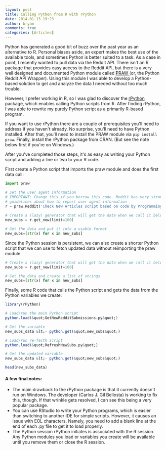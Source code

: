 ```yaml
---
layout: post
title: Calling Python from R with rPython
date: 2014-01-13 19:23
author: bryan
comments: true
categories: [Articles]
---
```

Python has generated a good bit of buzz over the past year as an alternative to R. Personal biases aside, an expert makes the best use of the available tools, and sometimes Python is better suited to a task. As a case in point, I recently wanted to pull data via the Reddit API. There isn't an R package that provides easy access to the Reddit API, but there is a very well designed and documented Python module called <a href="https://praw.readthedocs.org/en/latest/" title="Python Reddit API Wrapper">PRAW </a>(or, the Python Reddit API Wrapper). Using this module I was able to develop a Python-based solution to get and analyze the data I needed without too much trouble. 

However, I prefer working in R, so I was glad to discover the <a href="http://cran.r-project.org/web/packages/rPython/index.html" title="rPython">rPython</a> package, which enables calling Python scripts from R. After finding rPython, I was able to rewrite my purely Python script as a primarily R-based program. 

If you want to use rPython there are a couple of prerequisites you'll need to address if you haven't already. No surprise, you'll need to have Python installed. After that, you'll need to install the PRAW module via <code>pip install praw</code>. Finally, install the rPython package from CRAN. (But see the note below first if you're on Windows.)

After you've completed those steps, it's as easy as writing your Python script and adding a line or two to your R code.

First create a Python script that imports the praw module and does the first data call:

```python
import praw

# Set the user agent information
# IMPORTANT: Change this if you borrow this code. Reddit has very strong 
# guidelines about how to report user agent information 
r = praw.Reddit('Check New Articles script based on code by ProgrammingR.com')
   
# Create a (lazy) generator that will get the data when we call it below
new_subs = r.get_new(limit=100)

# Get the data and put it into a usable format
new_subs=[str(x) for x in new_subs]
```

Since the Python session is persistent, we can also create a shorter Python script that we can use to fetch updated data without reimporting the praw module

```python
# Create a (lazy) generator that will get the data when we call it below
new_subs = r.get_new(limit=100)

# Get the data and create a list of strings
new_subs=[str(x) for x in new_subs]
```

Finally, some R code that calls the Python script and gets the data from the Python variables we create:

```r
library(rPython)

# Load/run the main Python script
python.load(&quot;GetNewRedditSubmissions.py&quot;)

# Get the variable
new_subs_data &lt;- python.get(&quot;new_subs&quot;)

# Load/run re-fecth script
python.load(&quot;RefreshNewSubs.py&quot;)

# Get the updated variable
new_subs_data &lt;- python.get(&quot;new_subs&quot;)

head(new_subs_data)
```

#### A few final notes:

* The main drawback to the rPython package is that it currently doesn't run on Windows. The developer (Carlos J. Gil Bellosta) is working to fix this, though. If that wrinkle gets resolved, I can see this being a very popular package.
* You can use RStudio to write your Python programs, which is easier than switching to another IDE for simple scripts. However, it causes an issue with EOL characters. Namely, you need to add a blank line at the end of each .py file to get it to load properly.
* The Python session rPython initiates is associated with the R session. Any Python modules you load or variables you create will be available until you remove them or close the R session.



